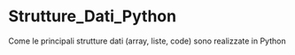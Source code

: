 # Strutture_Dati_Python
Come le principali strutture dati (array, liste, code) sono realizzate in Python
